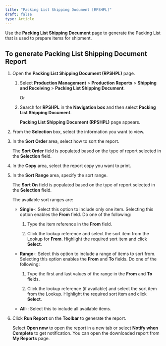 ```yaml
---
title: "Packing List Shipping Document [RPSHPL]"
draft: false
type: Article
---
```


Use the **Packing List Shipping Document** page to generate the Packing List that is used to prepare items for shipment.

## To generate Packing List Shipping Document Report

1. Open the **Packing List Shipping Document (RPSHPL)** page.

   1. Select **Production Management** > **Production Reports** > **Shipping and Receiving** > **Packing List Shipping Document**.

        Or

   2. Search for **RPSHPL** in the **Navigation box** and then select **Packing List Shipping Document**.

        **Packing List Shipping Document (RPSHPL)** page appears.

2. From the **Selection** box, select the information you want to view.

3. In the **Sort Order** area, select how to sort the report.

    The **Sort Order** field is populated based on the type of report selected in the **Selection** field.

4. In the **Copy** area, select the report copy you want to print.

5. In the **Sort Range** area, specify the sort range.

    The **Sort On** field is populated based on the type of report selected in the **Selection** field.

    The available sort ranges are:
    
      - **Single**-: Select this option to include only one item. Selecting this option enables the **From** field. Do one of the following:

        1. Type the item reference in the **From** field.

        2. Click the lookup reference and select the sort item from the Lookup for **From**. Highlight the required sort item and click **Select**.

      - **Range**-: Select this option to include a range of items to sort from. Selecting this option enables the **From** and **To** fields. Do one of the following:

        1. Type the first and last values of the range in the **From** and **To** fields.

        2. Click the lookup reference (if available) and select the sort item from the Lookup. Highlight the required sort item and click **Select**.

      - **All**-: Select this to include all available items.

6. Click **Run Report** on the **Toolbar** to generate the report.

    Select **Open now** to open the report in a new tab or select **Notify when Complete** to get notification. You can open the downloaded report from **My Reports** page.

​